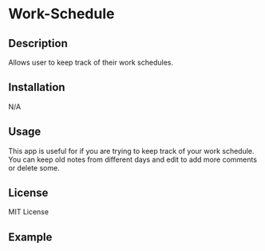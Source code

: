# Work-Schedule

## Description

Allows user to keep track of their work schedules.

## Installation

N/A

## Usage

This app is useful for if you are trying to keep track of your work schedule. You can keep old notes from different days and edit to add more comments or delete some.

## License

MIT License

## Example



